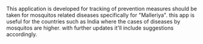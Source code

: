 This application is developed for tracking of prevention measures should be taken for mosquitos related diseases specifically for "Malleriya".
this app is useful for the countries such as India where the cases of diseases by mosquitos are higher.
with further updates it'll include suggestions accordingly.
